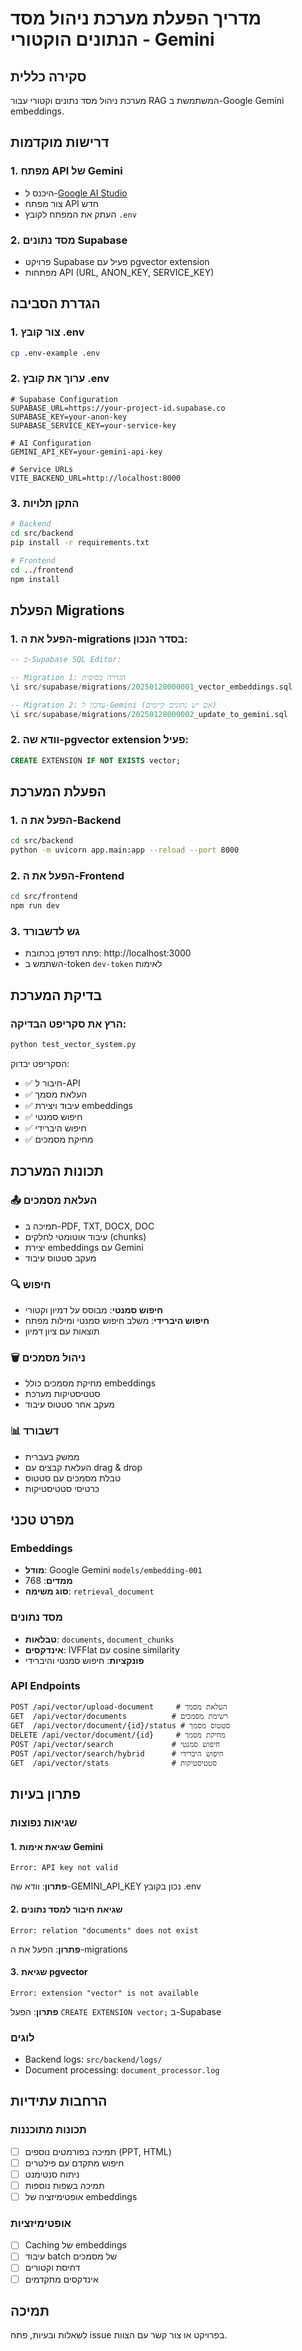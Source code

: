 # מדריך הפעלת מערכת ניהול מסד הנתונים הוקטורי - Gemini

## סקירה כללית

מערכת ניהול מסד נתונים וקטורי עבור RAG המשתמשת ב-Google Gemini embeddings.

## דרישות מוקדמות

### 1. מפתח API של Gemini

- היכנס ל-[Google AI Studio](https://makersuite.google.com/app/apikey)
- צור מפתח API חדש
- העתק את המפתח לקובץ `.env`

### 2. מסד נתונים Supabase

- פרויקט Supabase פעיל עם pgvector extension
- מפתחות API (URL, ANON_KEY, SERVICE_KEY)

## הגדרת הסביבה

### 1. צור קובץ .env

```bash
cp .env-example .env
```

### 2. ערוך את קובץ .env

```env
# Supabase Configuration
SUPABASE_URL=https://your-project-id.supabase.co
SUPABASE_KEY=your-anon-key
SUPABASE_SERVICE_KEY=your-service-key

# AI Configuration
GEMINI_API_KEY=your-gemini-api-key

# Service URLs
VITE_BACKEND_URL=http://localhost:8000
```

### 3. התקן תלויות

```bash
# Backend
cd src/backend
pip install -r requirements.txt

# Frontend
cd ../frontend
npm install
```

## הפעלת Migrations

### 1. הפעל את ה-migrations בסדר הנכון:

```sql
-- ב-Supabase SQL Editor:

-- Migration 1: הגדרה בסיסית
\i src/supabase/migrations/20250128000001_vector_embeddings.sql

-- Migration 2: עדכון ל-Gemini (אם יש נתונים קיימים)
\i src/supabase/migrations/20250128000002_update_to_gemini.sql
```

### 2. וודא שה-pgvector extension פעיל:

```sql
CREATE EXTENSION IF NOT EXISTS vector;
```

## הפעלת המערכת

### 1. הפעל את ה-Backend

```bash
cd src/backend
python -m uvicorn app.main:app --reload --port 8000
```

### 2. הפעל את ה-Frontend

```bash
cd src/frontend
npm run dev
```

### 3. גש לדשבורד

- פתח דפדפן בכתובת: http://localhost:3000
- השתמש ב-token `dev-token` לאימות

## בדיקת המערכת

### הרץ את סקריפט הבדיקה:

```bash
python test_vector_system.py
```

הסקריפט יבדוק:

- ✅ חיבור ל-API
- ✅ העלאת מסמך
- ✅ עיבוד ויצירת embeddings
- ✅ חיפוש סמנטי
- ✅ חיפוש היברידי
- ✅ מחיקת מסמכים

## תכונות המערכת

### 📤 העלאת מסמכים

- תמיכה ב-PDF, TXT, DOCX, DOC
- עיבוד אוטומטי לחלקים (chunks)
- יצירת embeddings עם Gemini
- מעקב סטטוס עיבוד

### 🔍 חיפוש

- **חיפוש סמנטי**: מבוסס על דמיון וקטורי
- **חיפוש היברידי**: משלב חיפוש סמנטי ומילות מפתח
- תוצאות עם ציון דמיון

### 🗑️ ניהול מסמכים

- מחיקת מסמכים כולל embeddings
- סטטיסטיקות מערכת
- מעקב אחר סטטוס עיבוד

### 📊 דשבורד

- ממשק בעברית
- העלאת קבצים עם drag & drop
- טבלת מסמכים עם סטטוס
- כרטיסי סטטיסטיקות

## מפרט טכני

### Embeddings

- **מודל**: Google Gemini `models/embedding-001`
- **ממדים**: 768
- **סוג משימה**: `retrieval_document`

### מסד נתונים

- **טבלאות**: `documents`, `document_chunks`
- **אינדקסים**: IVFFlat עם cosine similarity
- **פונקציות**: חיפוש סמנטי והיברידי

### API Endpoints

```
POST /api/vector/upload-document     # העלאת מסמך
GET  /api/vector/documents          # רשימת מסמכים
GET  /api/vector/document/{id}/status # סטטוס מסמך
DELETE /api/vector/document/{id}     # מחיקת מסמך
POST /api/vector/search             # חיפוש סמנטי
POST /api/vector/search/hybrid      # חיפוש היברידי
GET  /api/vector/stats              # סטטיסטיקות
```

## פתרון בעיות

### שגיאות נפוצות

#### 1. שגיאת אימות Gemini

```
Error: API key not valid
```

**פתרון**: וודא שה-GEMINI_API_KEY נכון בקובץ .env

#### 2. שגיאת חיבור למסד נתונים

```
Error: relation "documents" does not exist
```

**פתרון**: הפעל את ה-migrations

#### 3. שגיאת pgvector

```
Error: extension "vector" is not available
```

**פתרון**: הפעל `CREATE EXTENSION vector;` ב-Supabase

### לוגים

- Backend logs: `src/backend/logs/`
- Document processing: `document_processor.log`

## הרחבות עתידיות

### תכונות מתוכננות

- [ ] תמיכה בפורמטים נוספים (PPT, HTML)
- [ ] חיפוש מתקדם עם פילטרים
- [ ] ניתוח סנטימנט
- [ ] תמיכה בשפות נוספות
- [ ] אופטימיזציה של embeddings

### אופטימיזציות

- [ ] Caching של embeddings
- [ ] עיבוד batch של מסמכים
- [ ] דחיסת וקטורים
- [ ] אינדקסים מתקדמים

## תמיכה

לשאלות ובעיות, פתח issue בפרויקט או צור קשר עם הצוות.

